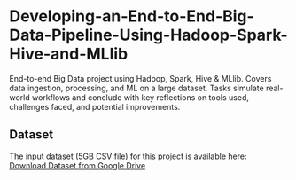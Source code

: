 # Developing-an-End-to-End-Big-Data-Pipeline-Using-Hadoop-Spark-Hive-and-MLlib

End-to-end Big Data project using Hadoop, Spark, Hive & MLlib. Covers data ingestion, processing, and ML on a large dataset. Tasks simulate real-world workflows and conclude with key reflections on tools used, challenges faced, and potential improvements.

## Dataset

The input dataset (5GB CSV file) for this project is available here:  
[Download Dataset from Google Drive](https://drive.google.com/file/d/1sELJ3EQQSSZANzQ7wBg8ax724b6xax8p/view?usp=sharing)

